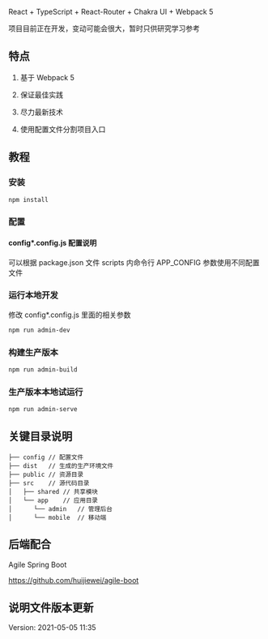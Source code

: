 React + TypeScript + React-Router + Chakra UI + Webpack 5

项目目前正在开发，变动可能会很大，暂时只供研究学习参考

## 特点

1. 基于 Webpack 5

2. 保证最佳实践

3. 尽力最新技术

4. 使用配置文件分割项目入口

## 教程

### 安装

```bash
npm install
```

### 配置

#### config\*.config.js 配置说明

可以根据 package.json 文件 scripts 内命令行 APP_CONFIG 参数使用不同配置文件

### 运行本地开发

修改 config\*.config.js 里面的相关参数

```bash
npm run admin-dev
```

### 构建生产版本

```bash
npm run admin-build
```

### 生产版本本地试运行

```bash
npm run admin-serve
```

## 关键目录说明

```
├── config // 配置文件
├── dist   // 生成的生产环境文件
├── public // 资源目录
├── src    // 源代码目录
│   ├── shared // 共享模块
│   └── app    // 应用目录
│      └── admin   // 管理后台
│      └── mobile  // 移动端
```

## 后端配合

Agile Spring Boot

https://github.com/huijiewei/agile-boot

## 说明文件版本更新

Version: 2021-05-05 11:35
